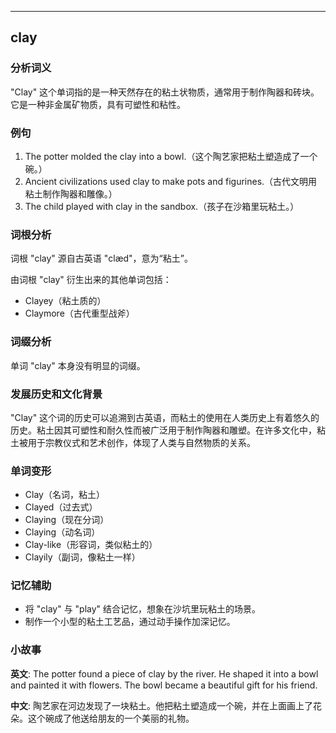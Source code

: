 
---------------
## clay
### 分析词义
"Clay" 这个单词指的是一种天然存在的粘土状物质，通常用于制作陶器和砖块。它是一种非金属矿物质，具有可塑性和粘性。

### 例句
1. The potter molded the clay into a bowl.（这个陶艺家把粘土塑造成了一个碗。）
2. Ancient civilizations used clay to make pots and figurines.（古代文明用粘土制作陶器和雕像。）
3. The child played with clay in the sandbox.（孩子在沙箱里玩粘土。）

### 词根分析
词根 "clay" 源自古英语 "clæd"，意为“粘土”。

由词根 "clay" 衍生出来的其他单词包括：
- Clayey（粘土质的）
- Claymore（古代重型战斧）

### 词缀分析
单词 "clay" 本身没有明显的词缀。

### 发展历史和文化背景
"Clay" 这个词的历史可以追溯到古英语，而粘土的使用在人类历史上有着悠久的历史。粘土因其可塑性和耐久性而被广泛用于制作陶器和雕塑。在许多文化中，粘土被用于宗教仪式和艺术创作，体现了人类与自然物质的关系。

### 单词变形
- Clay（名词，粘土）
- Clayed（过去式）
- Claying（现在分词）
- Claying（动名词）
- Clay-like（形容词，类似粘土的）
- Clayily（副词，像粘土一样）

### 记忆辅助
- 将 "clay" 与 "play" 结合记忆，想象在沙坑里玩粘土的场景。
- 制作一个小型的粘土工艺品，通过动手操作加深记忆。

### 小故事
**英文**:
The potter found a piece of clay by the river. He shaped it into a bowl and painted it with flowers. The bowl became a beautiful gift for his friend.

**中文**:
陶艺家在河边发现了一块粘土。他把粘土塑造成一个碗，并在上面画上了花朵。这个碗成了他送给朋友的一个美丽的礼物。

